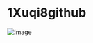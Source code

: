 # 1Xuqi8github
![image](https://github.com/1Xuqi8/1Xuqi8github.io/blob/main/%E8%81%94%E7%B3%BB.jpg)
